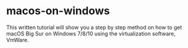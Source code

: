 # macos-on-windows
This written tutorial will show you a step by step method on how to get macOS Big Sur on Windows 7/8/10 using the virtualization software, VmWare.
